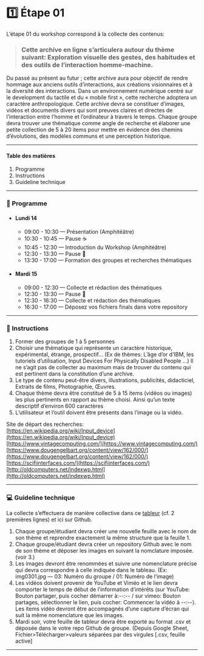 # :one: Étape 01 

L’étape 01 du workshop correspond à la collecte des contenus:

> ### Cette archive en ligne s’articulera autour du thème suivant: Exploration visuelle des gestes, des habitudes et des outils de l’interaction homme-machine.

Du passé au présent au futur ; cette archive aura pour objectif de rendre hommage aux anciens outils d’interactions, aux créations visionnaires et à la diversité des interactions. Dans un environnement numérique centré sur le development du tactile et du « mobile first »,  cette recherche adoptera un caractère anthropologique. Cette archive devra se constituer d’images, vidéos et documents divers qui sont preuves claires et directes de l’interaction entre l’homme et l’ordinateur à travers le temps. Chaque groupe devra trouver une thématique comme angle de recherche et élaborer une petite collection de 5 à 20 items pour mettre en évidence des chemins d’évolutions, des modèles communs et une perception historique.

--------------

#### Table des matières 
1. Programme  
2. Instructions  
3. Guideline technique  
--------------
### :date:  Programme

* #### Lundi 14
  * 09:00 - 10:30 — Présentation (Amphitéâtre)
  * 10:30 - 10:45 — Pause :coffee:
  * 10:45 - 12:30 — Introduction du Workshop (Amphitéâtre)
  * 12:30 - 13:30 — Pause :fork_and_knife:
  * 13:30 - 17:00 — Formation des groupes et recherches thématiques 

* #### Mardi 15
  * 09:00 - 12:30 — Collecte et rédaction des thématiques
  * 12:30 - 13:30 — Pause :fork_and_knife:
  * 12:30 - 16:30 — Collecte et rédaction des thématiques 
  * 16:30 - 17:00 — Déposez vos fichiers finals dans votre repository 

-----------------

### :memo:  Instructions

1. Former des groupes de 1 à 5 personnes 
2. Choisir une thématique qui représente un caractère historique, expérimental, étrange, prospectif... (Ex de thèmes: L’âge d’or d’IBM, les tutoriels d’utilisation, Input Devices For Physically Disabled People ...) Il ne s’agit pas de collecter au maximum mais de trouver du contenu qui est pertinent dans la constitution d’une archive. 
3. Le type de contenu peut-être divers, illustrations, publicités, didacticiel, Extraits de films, Photographie, Œuvres. 
4. Chaque thème devra être constitué de 5 à 15 items (vidéos ou images) les plus pertinents en rapport au thème choisi. Ainsi qu’un texte descriptif d’environ 600 caractères
5. L’utilisateur et l’outil doivent être présents dans l’image ou la vidéo. 

Site de départ des recherches:  
[https://en.wikipedia.org/wiki/Input_device](https://en.wikipedia.org/wiki/Input_device)  
[https://www.vintagecomputing.com/](https://www.vintagecomputing.com/)  
[https://www.dougengelbart.org/content/view/162/000/](https://www.dougengelbart.org/content/view/162/000/)  
[https://scifiinterfaces.com/](https://scifiinterfaces.com/)  
[http://oldcomputers.net/indexwp.html](http://oldcomputers.net/indexwp.html)  

--------------
### :computer:  Guideline technique  
La collecte s’effectuera de manière collective dans ce [tableur](https://docs.google.com/spreadsheets/d/1w9vFQPzr-pXHelSkZ2MjnzVrU2LndFCdSlxtCBIexNY/edit?usp=sharing) (cf. 2 premières lignes) et ici sur Github. 

1. Chaque groupe/étudiant devra créer une nouvelle feuille avec le nom de son thème et reprendre exactement la même structure que la feuille 1.
2. Chaque groupe/étudiant devra créer un repository Github avec le nom de son thème et déposer les images en suivant la nomclature imposée.(voir 3.) 
3. Les images devront être renommées et suivre une nomenclature précise qui devra correspondre à celle indiquée dans le tableau. (Ex: img0301.jpg — 03: Numéro du groupe / 01:  Numéro de l’image) 
4. Les vidéos doivent provenir de YouTube et Viméo et le lien devra comporter le temps de début de l’information d’intérêts (sur YouTube: Bouton partager, puis cocher démarrer à:--:-- / sur vimeo: Bouton partages, sélectionner le lien, puis cocher: Commencer la vidéo à --:--). Les items vidéo devront être accompagnés d’une capture d’écran qui suit la même nomenclature que les images.
4. Mardi soir, votre feuille de tableur devra être exporté au format .csv et déposée dans le votre repo Github de groupe. (Depuis Google Sheet, Fichier>Télécharger>valeurs séparées par des virgules [.csv, feuille active] 


--------------
